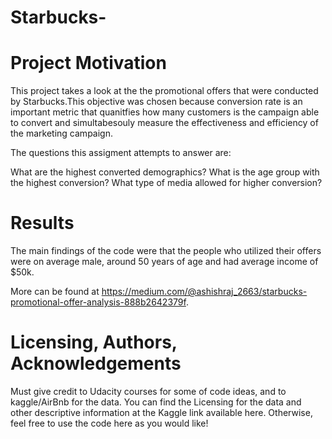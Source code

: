 # Starbucks-

# Project Motivation
This project takes a look at the the promotional offers that were conducted by Starbucks.This objective was chosen because conversion rate is an important metric that quanitfies how many customers is the campaign able to convert and simultabesouly measure the effectiveness and efficiency of the marketing campaign. 

The questions this assigment attempts to answer are:

What are the highest converted demographics?
What is the age group with the highest conversion?
What type of media allowed for higher conversion?

# Results
The main findings of the code were that the people who utilized their offers were on average male, around 50 years of age and had average income of $50k. 

More can be found at https://medium.com/@ashishraj_2663/starbucks-promotional-offer-analysis-888b2642379f. 

# Licensing, Authors, Acknowledgements
Must give credit to Udacity courses for some of code ideas, and to kaggle/AirBnb for the data. You can find the Licensing for the data and other descriptive information at the Kaggle link available here. Otherwise, feel free to use the code here as you would like!
